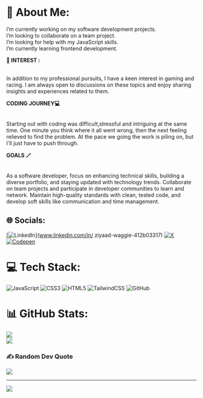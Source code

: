 # 💫 About Me:
I’m currently working on my software development projects.<br>I’m looking to collaborate on a team project.<br>I’m looking for help with my JavaScript skills.<br>I’m currently learning frontend development.<br>

<b>🔎 INTEREST : </b> 

 <br>In addition to my professional pursuits, I have a keen interest in gaming and racing. I am always open to discussions on these topics and enjoy sharing insights and experiences related to them.</br>


<b> CODING JOURNEY💻</b>

<br>Starting out with coding was difficult,stressful and intriguing at the same time. One minute you think where it all went wrong, then the next feeling relieved to find the problem. At the pace we going the work is piling on, but I'll just have to push through.  </br>

<b> GOALS 🪄</b>

<br>As a software developer, focus on enhancing technical skills, building a diverse portfolio, and staying updated with technology trends. Collaborate on team projects and participate in developer communities to learn and network. Maintain high-quality standards with clean, tested code, and develop soft skills like communication and time management.</br>


## 🌐 Socials:
[![LinkedIn](https://img.shields.io/badge/LinkedIn-%230077B5.svg?logo=linkedin&logoColor=white)](www.linkedin.com/in/ ziyaad-waggie-412b03317) [![X](https://img.shields.io/badge/X-black.svg?logo=X&logoColor=white)](https://x.com/@ziyaad2121) [![Codepen](https://img.shields.io/badge/Codepen-000000?style=for-the-badge&logo=codepen&logoColor=white)](https://codepen.io/@ziyaad-the-scripter) 

# 💻 Tech Stack:
![JavaScript](https://img.shields.io/badge/javascript-%23323330.svg?style=for-the-badge&logo=javascript&logoColor=%23F7DF1E) ![CSS3](https://img.shields.io/badge/css3-%231572B6.svg?style=for-the-badge&logo=css3&logoColor=white) ![HTML5](https://img.shields.io/badge/html5-%23E34F26.svg?style=for-the-badge&logo=html5&logoColor=white) ![TailwindCSS](https://img.shields.io/badge/tailwindcss-%2338B2AC.svg?style=for-the-badge&logo=tailwind-css&logoColor=white) ![GitHub](https://img.shields.io/badge/github-%23121011.svg?style=for-the-badge&logo=github&logoColor=white)

# 📊 GitHub Stats:
![](https://github-readme-stats.vercel.app/api?username=Ziyaad212&theme=blue-green&hide_border=false&include_all_commits=false&count_private=false)<br/>
![](https://github-readme-streak-stats.herokuapp.com/?user=Ziyaad212&theme=blue-green&hide_border=false)<br/>

### ✍️ Random Dev Quote
![](https://quotes-github-readme.vercel.app/api?type=horizontal&theme=tokyonight)

---
[![](https://visitcount.itsvg.in/api?id=Ziyaad212&icon=0&color=0)](https://visitcount.itsvg.in)

<!-- Proudly created with GPRM ( https://gprm.itsvg.in ) -->
